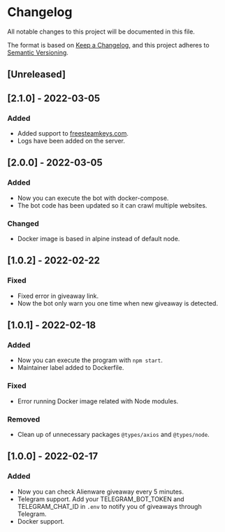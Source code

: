 # Changelog

All notable changes to this project will be documented in this file.

The format is based on [Keep a Changelog](https://keepachangelog.com/en/1.0.0/),
and this project adheres to [Semantic Versioning](https://semver.org/spec/v2.0.0.html).

## [Unreleased]

## [2.1.0] - 2022-03-05

### Added

- Added support to [freesteamkeys.com](https://www.freesteamkeys.com/).
- Logs have been added on the server.

## [2.0.0] - 2022-03-05

### Added

- Now you can execute the bot with docker-compose.
- The bot code has been updated so it can crawl multiple websites.

### Changed

- Docker image is based in alpine instead of default node.

## [1.0.2] - 2022-02-22

### Fixed

- Fixed error in giveaway link.
- Now the bot only warn you one time when new giveaway is detected.

## [1.0.1] - 2022-02-18

### Added

- Now you can execute the program with `npm start`.
- Maintainer label added to Dockerfile.

### Fixed

- Error running Docker image related with Node modules.

### Removed

- Clean up of unnecessary packages `@types/axios` and `@types/node`.

## [1.0.0] - 2022-02-17

### Added

- Now you can check Alienware giveaway every 5 minutes.
- Telegram support. Add your TELEGRAM_BOT_TOKEN and TELEGRAM_CHAT_ID in `.env`
  to notify you of giveaways through Telegram.
- Docker support.
